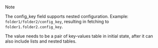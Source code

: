 > [!note]
> The config_key field supports nested configuration. Example: `folder1/folder2/config_key`, resulting in fetching to `folder1.folder2.config_key`.

The value needs to be a pair of key-values table in initial state, after it can also include lists and nested tables.
